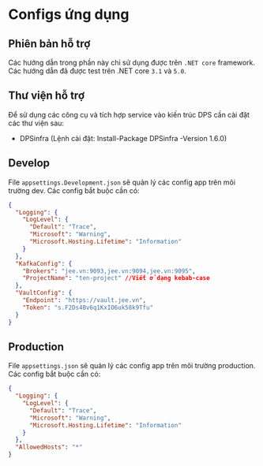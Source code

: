 # Configs ứng dụng
## Phiên bản hỗ trợ

Các hướng dẫn trong phần này chỉ sử dụng được trên `.NET core` framework.
Các hướng dẫn đã được test trên .NET core `3.1` và `5.0`.

<!-- [Download Code mẫu](https://www.dropbox.com/s/txfpyfd8z03x5zc/DPSinfra.zip?dl=0) -->

## Thư viện hỗ trợ

Để sử dụng các công cụ và tích hợp service vào kiến trúc DPS cần cài đặt các thư viện sau:

 - DPSinfra  (Lệnh cài đặt: Install-Package DPSinfra -Version 1.6.0)

## Develop

File `appsettings.Development.json` sẽ quản lý các config app trên môi trường dev.
Các config bắt buộc cần có:

``` json
{
  "Logging": {
    "LogLevel": {
      "Default": "Trace",
      "Microsoft": "Warning",
      "Microsoft.Hosting.Lifetime": "Information"
    }
  },
  "KafkaConfig": {
    "Brokers": "jee.vn:9093,jee.vn:9094,jee.vn:9095",
    "ProjectName": "ten-project" //Viết ở dạng kebab-case
  },
  "VaultConfig": {
    "Endpoint": "https://vault.jee.vn",
    "Token": "s.F2Ds4Bv6q1KxIO6uk58k9Tfu"
  }
}
```

## Production


File `appsettings.json` sẽ quản lý các config app trên môi trường production.
Các config bắt buộc cần có:

``` json
{
  "Logging": {
    "LogLevel": {
      "Default": "Trace",
      "Microsoft": "Warning",
      "Microsoft.Hosting.Lifetime": "Information"
    }
  },
  "AllowedHosts": "*"
}
```
